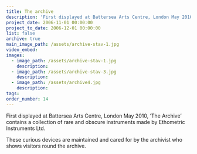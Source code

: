 ```yaml
---
title: The archive
description: 'First displayed at Battersea Arts Centre, London May 2010, ‘The Archive’ contains a collection of rare and obscure instruments made by Ethometric Instruments Ltd.'
project_date: 2006-11-01 00:00:00
project_to_date: 2006-12-01 00:00:00
list: false
archive: true
main_image_path: /assets/archive-stav-1.jpg
video_embed:
images:
  - image_path: /assets/archive-stav-1.jpg
    description:
  - image_path: /assets/archive-stav-3.jpg
    description:
  - image_path: /assets/archive4.jpg
    description:
tags:
order_number: 14
---
```

First displayed at Battersea Arts Centre, London May 2010, ‘The Archive’ contains a collection of rare and obscure instruments made by Ethometric Instruments Ltd.

These curious devices are maintained and cared for by the archivist who shows visitors round the archive.